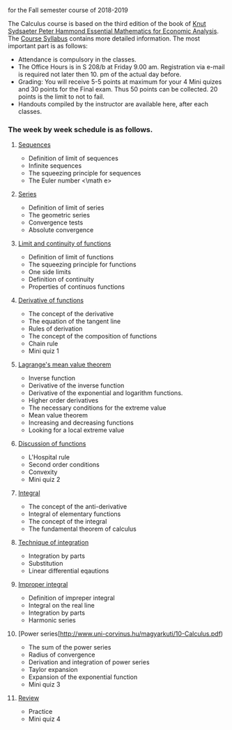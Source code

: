 for the Fall semester course of 2018-2019

The Calculus course is based on the third edition of the book of 
[Knut Sydsaeter Peter Hammond Essential Mathematics for Economic Analysis](http://www.amazon.com/gp/reader/027368180X/ref=sib_dp_pt#reader-link). 
The [Course Syllabus](http://www.uni-corvinus.hu/magyarkuti/Calculus2018.pdf) contains more detailed information.
The most important part is as follows:
   * Attendance is compulsory in the classes.
   * The Office Hours is in S 208/b at Friday 9.00 am. Registration via e-mail is required not later then 10. pm of the actual day before.
   * Grading: You will receive 5-5 points at maximum for your 4 Mini quizes and 30 points for the Final exam. Thus 50 points can be collected. 20 points is the limit to not to fail.
   * Handouts compiled by the instructor are available here, after each classes.

### The week by week schedule is as follows.
1. [Sequences](http://www.uni-corvinus.hu/magyarkuti/1-Calculus.pdf) 
   * Definition of limit of sequences
   * Infinite sequences
   * The squeezing principle for sequences
   * The Euler number  <\math e>
1. [Series](http://www.uni-corvinus.hu/magyarkuti/2-Calculus.pdf) 
   * Definition of limit of series
   * The geometric series
   * Convergence tests
   * Absolute convergence

1. [Limit and continuity of functions](http://www.uni-corvinus.hu/magyarkuti/3-Calculus.pdf) 
   * Definition of limit of functions
   * The squeezing principle for functions
   * One side limits
   * Definition of continuity
   * Properties of continuos functions

1. [Derivative of functions](http://www.uni-corvinus.hu/magyarkuti/4-Calculus.pdf) 
   * The concept of the derivative
   * The equation of the tangent line
   * Rules of derivation
   * The concept of the composition of functions
   * Chain rule
   * Mini quiz 1
1. [Lagrange's mean value theorem](http://www.uni-corvinus.hu/magyarkuti/5-Calculus.pdf) 
   * Inverse function
   * Derivative of the inverse function
   * Derivative of the exponential and logarithm functions.
   * Higher order derivatives
   * The necessary conditions for the extreme value
   * Mean value theorem
   * Increasing and decreasing functions
   * Looking for a local extreme value
1. [Discussion of functions](http://www.uni-corvinus.hu/magyarkuti/6-Calculus.pdf) 
   * L'Hospital rule
   * Second order conditions
   * Convexity
   * Mini quiz 2
1. [Integral](http://www.uni-corvinus.hu/magyarkuti/7-Calculus.pdf) 
   * The concept of the anti-derivative
   * Integral of elementary functions
   * The concept of the integral
   * The fundamental theorem of calculus
1. [Technique of integration](http://www.uni-corvinus.hu/magyarkuti/8-Calculus.pdf) 
   * Integration by parts
   * Substitution
   * Linear differential eqautions
1. [Improper integral](http://www.uni-corvinus.hu/magyarkuti/9-Calculus.pdf) 
   * Definition of impreper integral
   * Integral on the real line
   * Integration by parts
   * Harmonic series
1. [Power series[http://www.uni-corvinus.hu/magyarkuti/10-Calculus.pdf) 
   * The sum of the power series
   * Radius of convergence
   * Derivation and integration of power series
   * Taylor expansion
   * Expansion of the exponential function
   * Mini quiz 3
1. [Review](http://www.uni-corvinus.hu/magyarkuti/SampleExam-Calculus.pdf) 
   * Practice
   * Mini quiz 4
<!--

1. [Multi variable functions ====
   * Partial derivatives
   * Tangent plane
   * Chain rule
   * Local extreme value
   * First order condition
1. [Constrained optimization ====
   * Implicit functions
   * Constrained optima
   * Lagrange multipliers







1.](http://www.uni-corvinus.hu/magyarkuti/1-Mat111.pdf Limit of sequences] ====
   * Convergent sequences
   * Sequences tending to infinity
   * Squeezing theorem
   * Monotonic sequence theorem
   * Exercises

1.](http://www.uni-corvinus.hu/magyarkuti/2-Mat111.pdf Limits of functions, Limit laws] ====
   * Definition of limit
   * Squeezing theorem of limit
   * One-sided limit
   * Continuity
   * Exercises
   * $\lim_{r\to\infty}(1+\frac{x}{r})^r=e^x$

1.](http://www.uni-corvinus.hu/magyarkuti/3-Mat111.pdf The concept of derivative] ====
   * Derivative
   * Tangent line to a curve
   * Higher order derivatives
   * Problems

1.](http://www.uni-corvinus.hu/magyarkuti/4-Mat111.pdf Chain rule and the derivative of the inverse function] ====
   * Chain rule
   * The derivative of inverse function
   * Application for the exponential and the logarithm functions
   * Summary of the derivative of elementary functions
   * Problems
   * Homework

1.](http://www.uni-corvinus.hu/magyarkuti/5-Mat111.pdf Extreme values and the Mean Value Theorem] ====
   * Extreme values, local and global minima, and maxima
   * Fermat principle
   * The Fermat principle is not sufficient to have extreme value
   * Mean value theorem of Lagrange
   * Increasing and decreasing functions
   * First order necessary and sufficient condition to be monotonic function
   * Examples

1. [](http://www.uni-corvinus.hu/magyarkuti/6-Mat111.pdf L' Hospital rule]  ====
   * L' Hospital rule
   * Finding extreme values
   * Second order conditions
   * Convex and concave functions
   * Discussion of functions

1. [Midterm ====
Preparing to the Midterm 1 
   *](http://www.uni-corvinus.hu/magyarkuti/mat1mid07A.pdf download]
   *](http://www.uni-corvinus.hu/magyarkuti/midterm.pdf download]
-->
